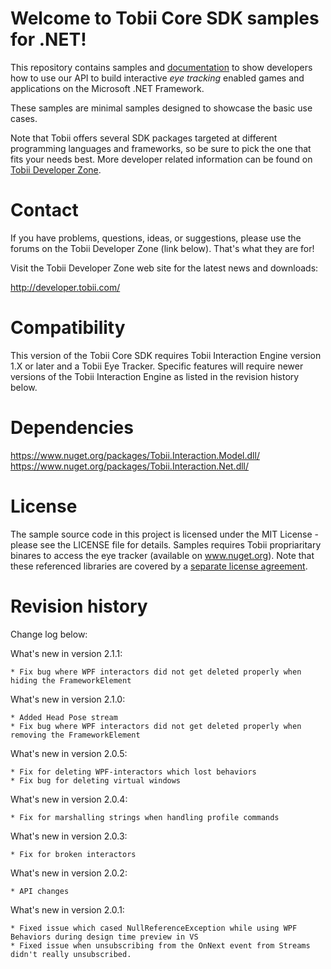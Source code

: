 # Welcome to Tobii Core SDK samples for .NET!

  This repository contains samples and [documentation](https://tobiitechnology.github.io/TobiiCoreSDK/articles/intro.html) to show developers how to use our API to build interactive _eye tracking_ enabled games and applications on the Microsoft .NET Framework.

  These samples are minimal samples designed to showcase the basic use cases.

  Note that Tobii offers several SDK packages targeted at different programming languages and frameworks, so be sure to pick the one that fits your needs best. More developer related information can be found on [Tobii Developer Zone](http://developer.tobii.com/).

# Contact

  If you have problems, questions, ideas, or suggestions, please use the forums
  on the Tobii Developer Zone (link below). That's what they are for!

  Visit the Tobii Developer Zone web site for the latest news and downloads:

  http://developer.tobii.com/

# Compatibility

  This version of the Tobii Core SDK requires Tobii Interaction Engine version 1.X or later and a Tobii Eye Tracker.
  Specific features will require newer versions of the Tobii Interaction Engine as listed in the revision history below.

# Dependencies
  https://www.nuget.org/packages/Tobii.Interaction.Model.dll/   
  https://www.nuget.org/packages/Tobii.Interaction.Net.dll/

# License

  The sample source code in this project is licensed under the MIT License - please see the LICENSE file for details. Samples requires Tobii propriaritary binares to access the eye tracker (available on www.nuget.org). Note that these referenced libraries are covered by a [separate license agreement](https://developer.tobii.com/license-agreement/).

# Revision history

Change log below:

What's new in version 2.1.1:

	* Fix bug where WPF interactors did not get deleted properly when hiding the FrameworkElement


What's new in version 2.1.0:

	* Added Head Pose stream
	* Fix bug where WPF interactors did not get deleted properly when removing the FrameworkElement


What's new in version 2.0.5:

	* Fix for deleting WPF-interactors which lost behaviors
	* Fix bug for deleting virtual windows


What's new in version 2.0.4:

	* Fix for marshalling strings when handling profile commands


What's new in version 2.0.3:

	* Fix for broken interactors


What's new in version 2.0.2:

	* API changes


What's new in version 2.0.1:

	* Fixed issue which cased NullReferenceException while using WPF Behaviors during design time preview in VS
	* Fixed issue when unsubscribing from the OnNext event from Streams didn't really unsubscribed.

